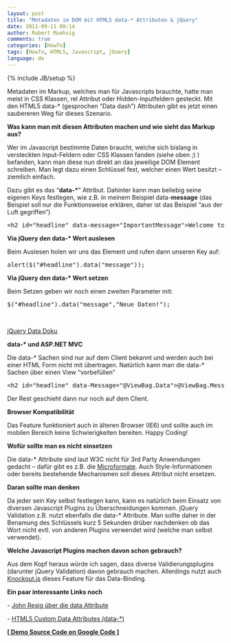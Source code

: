 ```yaml
---
layout: post
title: "Metadaten im DOM mit HTML5 data-* Attributen & jQuery"
date: 2011-09-11 00:14
author: Robert Muehsig
comments: true
categories: [HowTo]
tags: [HowTo, HTML5, Javascript, jQuery]
language: de
---
```

{% include JB/setup %}
<p>Metadaten im Markup, welches man für Javascripts brauchte, hatte man meist in CSS Klassen, rel Attribut oder Hidden-Inputfeldern gesteckt. Mit den HTML5 data-* (gesprochen “Data dash”) Attributen gibt es jetzt einen saubereren Weg für dieses Szenario.</p> <p><strong>Was kann man mit diesen Attributen machen und wie sieht das Markup aus?</strong></p> <p>Wer im Javascript bestimmte Daten braucht, welche sich bislang in versteckten Input-Feldern oder CSS Klassen fanden (siehe oben ;) ) befanden, kann man diese nun direkt an das jeweilige DOM Element schreiben. Man legt dazu einen Schlüssel fest, welcher einen Wert besitzt – ziemlich einfach.</p> <p>Dazu gibt es das “<strong>data-*</strong>” Attribut. Dahinter kann man beliebig seine eigenen Keys festlegen, wie z.B. in meinem Beispiel data-<strong>message</strong> (das Beispiel soll nur die Funktionsweise erklären, daher ist das Beispiel “aus der Luft gegriffen”)</p> <p> <div style="padding-bottom: 0px; margin: 0px; padding-left: 0px; padding-right: 0px; display: inline; float: none; padding-top: 0px" id="scid:812469c5-0cb0-4c63-8c15-c81123a09de7:db21401a-b1e5-4ff1-810d-2e54aa28adea" class="wlWriterEditableSmartContent"><pre name="code" class="c#">&lt;h2 id="headline" data-message="ImportantMessage"&gt;Welcome to ASP.NET MVC!&lt;/h2&gt;</pre></div></p>
<p><strong>Via jQuery den data-* Wert auslesen</strong></p>
<p>Beim Auslesen holen wir uns das Element und rufen dann unseren Key auf:</p>
<p>
<div style="padding-bottom: 0px; margin: 0px; padding-left: 0px; padding-right: 0px; display: inline; float: none; padding-top: 0px" id="scid:812469c5-0cb0-4c63-8c15-c81123a09de7:cb55daae-c051-4ccc-bf7f-1e5f66278b6d" class="wlWriterEditableSmartContent"><pre name="code" class="c#">alert($("#headline").data("message"));</pre></div></p>
<p><strong>Via jQuery den data-* Wert setzen</strong></p>
<p>Beim Setzen geben wir noch einen zweiten Parameter mit:</p>
<div style="padding-bottom: 0px; margin: 0px; padding-left: 0px; padding-right: 0px; display: inline; float: none; padding-top: 0px" id="scid:812469c5-0cb0-4c63-8c15-c81123a09de7:f4b9c632-bdea-41a6-83c9-771bd1775dcc" class="wlWriterEditableSmartContent"><pre name="code" class="c#">$("#headline").data("message","Neue Daten!");</pre></div>
<p>&nbsp;</p>
<p><a href="http://api.jquery.com/jQuery.data/">jQuery Data Doku</a></p>
<p><strong>data-* und ASP.NET MVC</strong></p>
<p>Die data-* Sachen sind nur auf dem Client bekannt und werden auch bei einer HTML Form nicht mit übertragen. Natürlich kann man die data-* Sachen über einen View “vorbefüllen”</p>
<div style="padding-bottom: 0px; margin: 0px; padding-left: 0px; padding-right: 0px; display: inline; float: none; padding-top: 0px" id="scid:812469c5-0cb0-4c63-8c15-c81123a09de7:44c81cdf-ebd1-4a40-8e88-c7a56ec3d48f" class="wlWriterEditableSmartContent"><pre name="code" class="c#">&lt;h2 id="headline" data-Message="@ViewBag.Data"&gt;@ViewBag.Message&lt;/h2&gt;</pre></div>
<p>Der Rest geschieht dann nur noch auf dem Client.</p>
<p><strong>Browser Kompatibilität</strong></p>
<p>Das Feature funktioniert auch in älteren Browser (IE6) und sollte auch im mobilen Bereich keine Schwierigkeiten bereiten. Happy Coding!</p>
<p><strong>Wofür sollte man es nicht einsetzen</strong></p>
<p>Die data-* Attribute sind laut W3C nicht für 3rd Party Anwendungen gedacht – dafür gibt es z.B. die <a href="http://microformats.org/">Microformate</a>. Auch Style-Informationen oder bereits bestehende Mechanismen soll dieses Attribut nicht ersetzen.</p>
<p><strong>Daran sollte man denken</strong></p>
<p>Da jeder sein Key selbst festlegen kann, kann es natürlich beim Einsatz von diversen Javascript Plugins zu Überschneidungen kommen. jQuery Validation z.B. nutzt ebenfalls die data-* Attribute. Man sollte daher in der Benamung des Schlüssels kurz 5 Sekunden drüber nachdenken ob das Wort nicht evtl. von anderen Plugins verwendet wird (welche man selbst verwendet).</p>
<p><strong>Welche Javascript Plugins machen davon schon gebrauch?</strong></p>
<p>Aus dem Kopf heraus würde ich sagen, dass diverse Validierungsplugins (darunter jQuery Validation) davon gebrauch machen. Allerdings nutzt auch <a href="http://knockoutjs.com/">Knockout.js</a> dieses Feature für das Data-Binding.</p>
<p><strong>Ein paar interessante Links noch</strong></p>
<p>- <a href="http://ejohn.org/blog/html-5-data-attributes/">John Resig über die data Attribute</a></p>
<p>- <a href="http://html5doctor.com/html5-custom-data-attributes/">HTML5 Custom Data Attributes (data-*)</a></p>



<p><strong><a href="http://code.google.com/p/code-inside/source/browse/#git%2F2011%2FjQueryDataDash">[ Demo Source Code on Google Code ]</a></strong></p>
